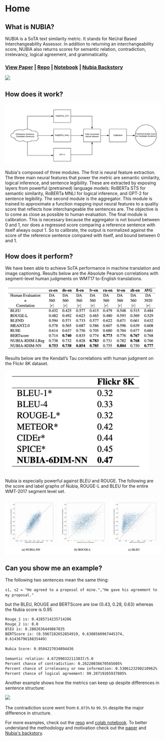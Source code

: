 # Home

## What is NUBIA? 


NUBIA is a SoTA text similarity metric. It stands for NeUral Based Interchangeability Assessor. In addition to returning an interchangeability score, NUBIA also returns scores for semantic relation, contradiction, irrelevancy, logical agreement, and grammaticality. 

### [View Paper](https://arxiv.org/abs/2004.14667) | [Repo](https://github.com/wl-research/nubia) | [Notebook](https://colab.research.google.com/drive/1_K8pOB8fRRnkBPwlcmvUNHgCr4ur8rFg) | [Nubia Backstory](https://wl-research.github.io/blog/2020/04/29/introducing-nubia.html)

<img src="images/demo-short.gif" />

## How does it work? 

<img src="images/flowchart.png" />

Nubia's composed of three modules. The first is neural feature extraction. The three main neural features that power the metric are semantic similarity, logical inference, and sentence legibility. These are extracted by exposing layers from powerful (pretrained) language models: RoBERTa STS for semantic similarity, RoBERTa MNLI for logical inference, and GPT-2 for sentence legibility. The second module is the aggregator. This module is trained to approximate a function mapping input neural features to a quality score that reflects how interchangeable the sentences are. The objective is to come as close as possible to human evaluation. The final module is calibration. This is necessary because the aggregator is not bound between 0 and 1, nor does a regressed score comparing a reference sentence with itself always ouput 1. So to calibrate, the output is normalized against the score of the reference sentence compared with itself, and bound between 0 and 1. 


## How does it perform? 

We have been able to achieve SoTA performance in machine translation and image captioning. Results below are the Absolute Pearson correlations with segment-level human judgments on WMT17 to-English translations.

<img src="images/WMT18.png" />

Results below are the Kendall’s Tau correlations with human judgment on the Flickr 8K dataset. 

<img src="images/MT.png" />

Nubia is especially powerful against BLEU and ROUGE. The following are the score and label graphs of Nubia, ROUGE-L and BLEU for the entire WMT-2017 segment level set.

<img src="images/graphs.png" />


## Can you show me an example? 

The following two sentences mean the same thing: 

`s1, s2 = "He agreed to a proposal of mine.","He gave his agreement to my proposal."`

but the BLEU, ROUGE and BERTScore are low (0.43, 0.28, 0.63) whereas the Nubia score is 0.95

```
Rouge_1 is: 0.4285714235714286
Rouge_2 is: 0.0
BlEU is: 0.2802636449867835
BERTScore is: (0.5967282652854919, 0.6308560967445374, 0.6143679618835449)

Nubia Score: 0.9504227034094436

Semantic relation: 4.672990322113037/5.0
Percent chance of contradiction: 0.26220036670565605%
Percent chance of irrelevancy or new information: 0.5306123290210962%
Percent chance of logical agreement: 99.20719265937805%
```

Another example shows how the metrics can keep up despite differences in sentence structure: 

<img src="images/contradiction-demo.gif" />

The contradiction score went from `0.073%` to `99.5%` despite the major difference in structure. 

For more examples, check out the [repo](https://github.com/wl-research/nubia) and [colab notebook](https://colab.research.google.com/drive/1_K8pOB8fRRnkBPwlcmvUNHgCr4ur8rFg). To better understand the methodology and motivation check out the [paper](https://arxiv.org/abs/2004.14667) and [Nubia's backstory](https://wl-research.github.io/blog/2020/04/29/introducing-nubia.html). 

